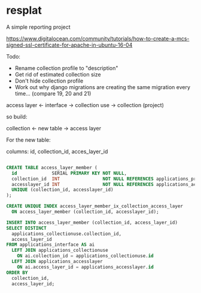# resplat

A simple reporting project

https://www.digitalocean.com/community/tutorials/how-to-create-a-mcs-signed-ssl-certificate-for-apache-in-ubuntu-16-04

Todo:

* Rename collection profile to "description"
* Get rid of estimated collection size
* Don't hide collection profile
* Work out why django migrations are creating the same migration every time...
  (compare 19, 20 and 21)


access layer <- interface -> collection use -> collection (project)

so build:

collection <- new table -> access layer

For the new table:

columns: id, collection_id, acces_layer_id

```sql

CREATE TABLE access_layer_member (
  id             SERIAL PRIMARY KEY NOT NULL,
  collection_id  INT                NOT NULL REFERENCES applications_project (id),
  accesslayer_id INT                NOT NULL REFERENCES applications_accesslayer (id),
  UNIQUE (collection_id, accesslayer_id)
);

CREATE UNIQUE INDEX access_layer_member_ix_collection_access_layer
  ON access_layer_member (collection_id, accesslayer_id);

```


```sql
INSERT INTO access_layer_member (collection_id, access_layer_id)
SELECT DISTINCT
  applications_collectionuse.collection_id,
  access_layer_id
FROM applications_interface AS ai
  LEFT JOIN applications_collectionuse
    ON ai.collection_id = applications_collectionuse.id
  LEFT JOIN applications_accesslayer
    ON ai.access_layer_id = applications_accesslayer.id
ORDER BY
  collection_id,
  access_layer_id;
```